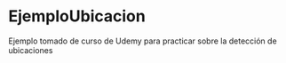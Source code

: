 # EjemploUbicacion
Ejemplo tomado de curso de Udemy para practicar sobre la detección de ubicaciones
